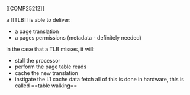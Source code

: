 [[COMP25212]]

a [[TLB]] is able to deliver:
- a page translation
- a pages permissions (metadata - definitely needed)

in the case that a TLB misses, it will:
- stall the processor
- perform the page table reads
- cache the new translation
- instigate the L1 cache data fetch
all of this is done in hardware, this is called ==table walking==